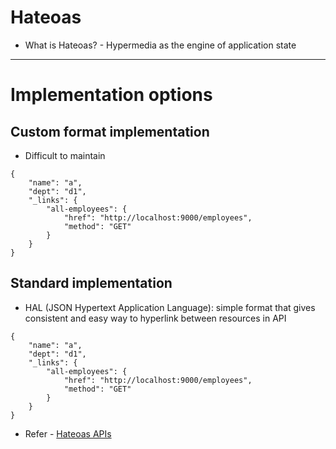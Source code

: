 # Hateoas
* What is Hateoas? - Hypermedia as the engine of application state
------
# Implementation options
## Custom format implementation
* Difficult to maintain
```
{
    "name": "a",
    "dept": "d1",
    "_links": {
        "all-employees": {
            "href": "http://localhost:9000/employees",
            "method": "GET"
        }
    }
}
```
## Standard implementation
* HAL (JSON Hypertext Application Language): simple format that gives consistent and easy way to hyperlink between resources in API
```
{
    "name": "a",
    "dept": "d1",
    "_links": {
        "all-employees": {
            "href": "http://localhost:9000/employees",
            "method": "GET"
        }
    }
}
```
* Refer - [Hateoas APIs](rest-api/README.md#hateoas-apis)